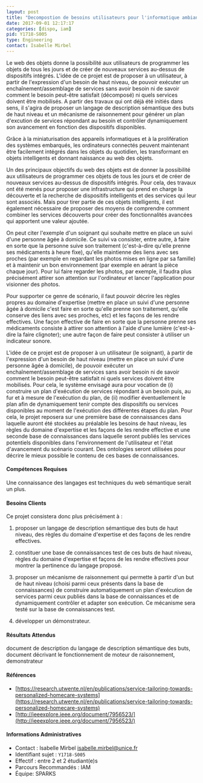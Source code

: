 ```yaml
---
layout: post
title: "Decompostion de besoins utilisateurs pour l'informatique ambiante"
date: 2017-09-01 12:17:17
categories: [dispo, iam]
pid: Y1718-S005
type: Engineering
contact: Isabelle Mirbel
---
```

       
Le web des objets donne la possibilité aux utilisateurs de programmer les objets de tous les jours et de créer de nouveaux services au-dessus de dispositifs intégrés. L'idée de ce projet est de proposer à un utilisateur, à partir de l'expression d'un besoin de haut niveau, de pouvoir exécuter un enchaînement/assemblage de services sans avoir besoin ni de savoir comment le besoin peut-être satisfait (décomposé) ni quels services doivent être mobilisés. A partir des travaux qui ont déjà été initiés dans sens, il s'agira de proposer un langage de description sémantique des buts de haut niveau et un mécanisme de raisonnement pour générer un plan d'excution de services répondant au besoin et contrôler dynamiquement son avancement en fonction des dispositifs disponibles.

Grâce à la miniaturisation des appareils informatiques et à la
prolifération des systèmes embarqués, les ordinateurs connectés
peuvent maintenant être facilement intégrés dans les objets du
quotidien, les transformant en objets intelligents et donnant
naissance au web des objets.

Un des principaux objectifs du web des objets est de donner la
possibilité aux utilisateurs de programmer ces objets de tous les
jours et de créer de nouveaux services au-dessus de dispositifs
intégrés. Pour cela, des travaux ont été menés pour proposer une
infrastructure qui prend en charge la découverte et la
recherche de dispositifs intelligents et des services qui leur sont
associés. Mais pour tirer partie de ces objets intelligents, il est
également nécessaire de proposer des moyens de comprendre comment
combiner les services découverts pour créer des fonctionnalités
avancées qui apportent une valeur ajoutée.

On peut citer l'exemple d'un soignant qui souhaite mettre en place un
suivi d'une personne âgée à domicile. Ce suivi va consister, entre
autre, à faire en sorte que la personne suive son traitement
(c'est-à-dire qu'elle prenne ses médicaments à heure fixe), qu'elle
maintienne des liens avec ses proches (par exemple en regardant les
photos mises en ligne par sa famille) et à maintenir un bon
environnement (par exemple en aérant la pièce chaque jour). Pour lui
faire regarder les photos, par exemple, il faudra plus précisément
attirer son attention sur l'ordinateur et lancer l'application pour
visionner des photos.

Pour supporter ce genre de scénario, il faut pouvoir décrire les
règles propres au domaine d'expertise (mettre en place un suivi d'une
personne âgée à domicile c'est faire en sorte qu'elle prenne son
traitement, qu'elle conserve des liens avec ses proches, etc) et les
façons de les rendre effectives. Une façon effective de faire en sorte
que la personne prenne ses médicaments consiste à attirer son
attention à l'aide d'une lumière (c'est-à-dire la faire clignoter);
une autre façon de faire peut consister à utiliser un indicateur
sonore.

L'idée de ce projet est de proposer à un utilisateur (le soignant), à
partir de l'expression d'un besoin de haut niveau (mettre en place un
suivi d'une personne âgée à domicile), de pouvoir exécuter un
enchaînement/assemblage de services sans avoir besoin ni de savoir
comment le besoin peut-être satisfait ni quels services doivent être
mobilisés. Pour cela, le système envisagé aura pour vocation de (i)
construire un plan d'exécution de services répondant à un besoin puis,
au fur et à mesure de l'exécution du plan, de (ii) modifier
éventuellement le plan afin de dynamiquement tenir compte des
dispositifs ou services disponibles au moment de l'exécution des
différentes étapes du plan. Pour cela, le projet reposera sur une
première base de connaissances dans laquelle auront été stockées au
préalable les besoins de haut niveau, les règles du domaine
d'expertise et les façons de les rendre effective et une seconde base
de connaissances dans laquelle seront publiés les services potentiels
disponibles dans l'environnement de l'utilisateur et l'état
d'avancement du scénario courant. Des ontologies seront utilisées pour
décrire le mieux possible le contenu de ces bases de connaissances.



#### Compétences Requises
Une connaissance des langages est techniques du web sémantique serait un plus.



     

#### Besoins Clients
Ce projet consistera donc plus précisément à :

1. proposer un langage de description sémantique des buts de haut
niveau, des règles du domaine d'expertise et des façons de les rendre
effectives.

2. constituer une base de connaissances test de ces buts de haut
niveau, règles du domaine d'expertise et façons de les rendre
effectives pour montrer la pertinence du langage proposé.

3. proposer un mécanisme de raisonnement qui permette à partir d'un
but de haut niveau (choisi parmi ceux présents dans la base de
connaissances) de construire automatiquement un plan d'exécution de
services parmi ceux publiés dans la base de connaissances et de
dynamiquement contrôler et adapter son exécution. Ce mécanisme sera
testé sur la base de connaissances test.

4. développer un démonstrateur.


#### Résultats Attendus
document de description du langage de description sémantique des buts, document décrivant le fonctionnement de moteur de raisonnement, demonstrateur

#### Références

  * [https://research.utwente.nl/en/publications/service-tailoring-towards-personalized-homecare-systems](https://research.utwente.nl/en/publications/service-tailoring-towards-personalized-homecare-systems)
  * [http://ieeexplore.ieee.org/document/7956523/](http://ieeexplore.ieee.org/document/7956523/)

#### Informations Administratives
  * Contact : Isabelle Mirbel <isabelle.mirbel@unice.fr>
  * Identifiant sujet : `Y1718-S005`
  * Effectif : entre 2 et 2 étudiant(e)s
  * Parcours Recommandés : IAM
  * Équipe: SPARKS

     